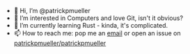 - 👋 Hi, I’m @patrickpmueller
- 👀 I’m interested in Computers and love Git, isn't it obvious?
- 🌱 I’m currently learning Rust - kinda, it's complicated.
- 📫 How to reach me: pop me an [email](mailto:patrickpmueller@yahoo.com) or open an issue on [patrickpmueller/patrickpmueller](github.com/patrickpmueller/patrickpmueller/issues/new)
<!---
patrickpmueller/patrickpmueller is a ✨ special ✨ repository because its `README.md` (this file) appears on your GitHub profile.
You can click the Preview link to take a look at your changes.
--->
